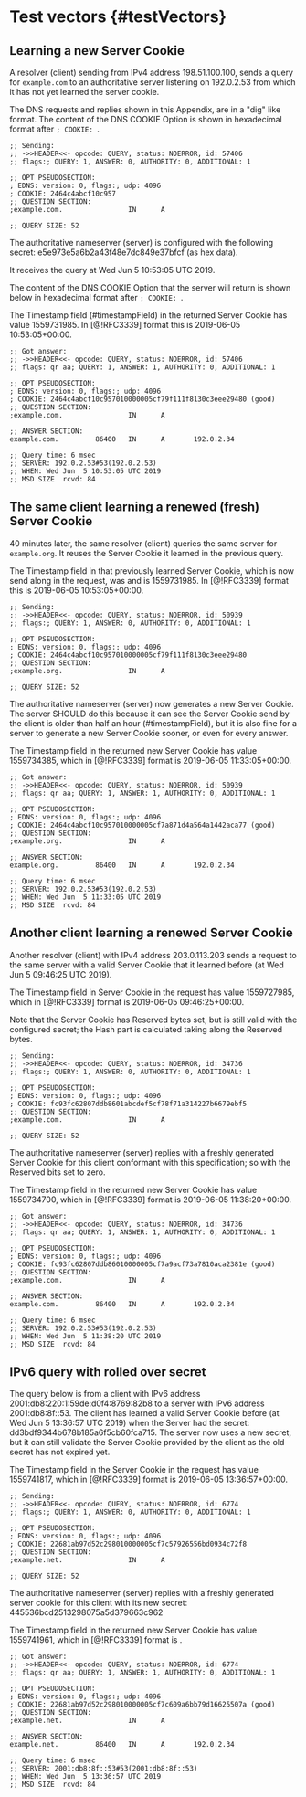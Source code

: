 # Test vectors {#testVectors}

## Learning a new Server Cookie

A resolver (client) sending from IPv4 address 198.51.100.100, sends a query for
`example.com` to an authoritative server listening on 192.0.2.53 from
which it has not yet learned the server cookie.

The DNS requests and replies shown in this Appendix, are in a "dig" like format.
The content of the DNS COOKIE Option is shown in hexadecimal format after
`; COOKIE: `.

~~~ ascii-art
;; Sending:
;; ->>HEADER<<- opcode: QUERY, status: NOERROR, id: 57406
;; flags:; QUERY: 1, ANSWER: 0, AUTHORITY: 0, ADDITIONAL: 1

;; OPT PSEUDOSECTION:
; EDNS: version: 0, flags:; udp: 4096
; COOKIE: 2464c4abcf10c957
;; QUESTION SECTION:
;example.com.                IN      A

;; QUERY SIZE: 52
~~~

The authoritative nameserver (server) is configured with the following secret:
e5e973e5a6b2a43f48e7dc849e37bfcf (as hex data).

It receives the query at Wed Jun  5 10:53:05 UTC 2019.

The content of the DNS COOKIE Option that the server will return is shown
below in hexadecimal format after `; COOKIE: `.

The Timestamp field (#timestampField) in the returned Server Cookie has value 
1559731985. In [@!RFC3339] format this is 2019-06-05 10:53:05+00:00.

~~~ ascii-art
;; Got answer:
;; ->>HEADER<<- opcode: QUERY, status: NOERROR, id: 57406
;; flags: qr aa; QUERY: 1, ANSWER: 1, AUTHORITY: 0, ADDITIONAL: 1

;; OPT PSEUDOSECTION:
; EDNS: version: 0, flags:; udp: 4096
; COOKIE: 2464c4abcf10c957010000005cf79f111f8130c3eee29480 (good)
;; QUESTION SECTION:
;example.com.                IN      A

;; ANSWER SECTION:
example.com.         86400   IN      A       192.0.2.34

;; Query time: 6 msec
;; SERVER: 192.0.2.53#53(192.0.2.53)
;; WHEN: Wed Jun  5 10:53:05 UTC 2019
;; MSD SIZE  rcvd: 84
~~~
## The same client learning a renewed (fresh) Server Cookie

40 minutes later, the same resolver (client) queries the same server for
`example.org`. It reuses the Server Cookie it learned in the previous
query.

The Timestamp field in that previously learned Server Cookie, which is now send
along in the request, was and is 1559731985. In [@!RFC3339] format this is
2019-06-05 10:53:05+00:00.

~~~ ascii-art
;; Sending:
;; ->>HEADER<<- opcode: QUERY, status: NOERROR, id: 50939
;; flags:; QUERY: 1, ANSWER: 0, AUTHORITY: 0, ADDITIONAL: 1

;; OPT PSEUDOSECTION:
; EDNS: version: 0, flags:; udp: 4096
; COOKIE: 2464c4abcf10c957010000005cf79f111f8130c3eee29480
;; QUESTION SECTION:
;example.org.                IN      A

;; QUERY SIZE: 52
~~~

The authoritative nameserver (server) now generates a new Server Cookie.
The server SHOULD do this because it can see the Server Cookie send by the
client is older than half an hour (#timestampField), but it is also fine for
a server to generate a new Server Cookie sooner, or even for every answer.

The Timestamp field in the returned new Server Cookie has value 1559734385,
which in [@!RFC3339] format is 2019-06-05 11:33:05+00:00.

~~~ ascii-art
;; Got answer:
;; ->>HEADER<<- opcode: QUERY, status: NOERROR, id: 50939
;; flags: qr aa; QUERY: 1, ANSWER: 1, AUTHORITY: 0, ADDITIONAL: 1

;; OPT PSEUDOSECTION:
; EDNS: version: 0, flags:; udp: 4096
; COOKIE: 2464c4abcf10c957010000005cf7a871d4a564a1442aca77 (good)
;; QUESTION SECTION:
;example.org.                IN      A

;; ANSWER SECTION:
example.org.         86400   IN      A       192.0.2.34

;; Query time: 6 msec
;; SERVER: 192.0.2.53#53(192.0.2.53)
;; WHEN: Wed Jun  5 11:33:05 UTC 2019
;; MSD SIZE  rcvd: 84
~~~
## Another client learning a renewed Server Cookie

Another resolver (client) with IPv4 address 203.0.113.203 sends a request to
the same server with a valid Server Cookie that it learned before
(at Wed Jun  5 09:46:25 UTC 2019).

The Timestamp field in Server Cookie in the request has value 1559727985,
which in [@!RFC3339] format is 2019-06-05 09:46:25+00:00.

Note that the Server Cookie has Reserved bytes set, but is still valid with the
configured secret; the Hash part is calculated taking along the Reserved bytes.

~~~ ascii-art
;; Sending:
;; ->>HEADER<<- opcode: QUERY, status: NOERROR, id: 34736
;; flags:; QUERY: 1, ANSWER: 0, AUTHORITY: 0, ADDITIONAL: 1

;; OPT PSEUDOSECTION:
; EDNS: version: 0, flags:; udp: 4096
; COOKIE: fc93fc62807ddb8601abcdef5cf78f71a314227b6679ebf5
;; QUESTION SECTION:
;example.com.                IN      A

;; QUERY SIZE: 52
~~~

The authoritative nameserver (server) replies with a freshly generated Server
Cookie for this client conformant with this specification; so with the Reserved
bits set to zero.

The Timestamp field in the returned new Server Cookie has value 1559734700,
which in [@!RFC3339] format is 2019-06-05 11:38:20+00:00.

~~~ ascii-art
;; Got answer:
;; ->>HEADER<<- opcode: QUERY, status: NOERROR, id: 34736
;; flags: qr aa; QUERY: 1, ANSWER: 1, AUTHORITY: 0, ADDITIONAL: 1

;; OPT PSEUDOSECTION:
; EDNS: version: 0, flags:; udp: 4096
; COOKIE: fc93fc62807ddb86010000005cf7a9acf73a7810aca2381e (good)
;; QUESTION SECTION:
;example.com.                IN      A

;; ANSWER SECTION:
example.com.         86400   IN      A       192.0.2.34

;; Query time: 6 msec
;; SERVER: 192.0.2.53#53(192.0.2.53)
;; WHEN: Wed Jun  5 11:38:20 UTC 2019
;; MSD SIZE  rcvd: 84
~~~
## IPv6 query with rolled over secret

The query below is from a client with IPv6 address 2001:db8:220:1:59de:d0f4:8769:82b8 to a server
with IPv6 address 2001:db8:8f::53.  The client has learned a valid Server Cookie
before (at Wed Jun  5 13:36:57 UTC 2019) when the Server had the secret:
dd3bdf9344b678b185a6f5cb60fca715.  The server now uses a new secret, but it can still validate
the Server Cookie provided by the client as the old secret has not expired yet.

The Timestamp field in the Server Cookie in the request has value
1559741817, which in [@!RFC3339] format is 2019-06-05 13:36:57+00:00.

~~~ ascii-art
;; Sending:
;; ->>HEADER<<- opcode: QUERY, status: NOERROR, id: 6774
;; flags:; QUERY: 1, ANSWER: 0, AUTHORITY: 0, ADDITIONAL: 1

;; OPT PSEUDOSECTION:
; EDNS: version: 0, flags:; udp: 4096
; COOKIE: 22681ab97d52c298010000005cf7c57926556bd0934c72f8
;; QUESTION SECTION:
;example.net.                IN      A

;; QUERY SIZE: 52
~~~

The authoritative nameserver (server) replies with a freshly generated server
cookie for this client with its new secret: 445536bcd2513298075a5d379663c962

The Timestamp field in the returned new Server Cookie has value
1559741961, which in [@!RFC3339] format is .

~~~ ascii-art
;; Got answer:
;; ->>HEADER<<- opcode: QUERY, status: NOERROR, id: 6774
;; flags: qr aa; QUERY: 1, ANSWER: 1, AUTHORITY: 0, ADDITIONAL: 1

;; OPT PSEUDOSECTION:
; EDNS: version: 0, flags:; udp: 4096
; COOKIE: 22681ab97d52c298010000005cf7c609a6bb79d16625507a (good)
;; QUESTION SECTION:
;example.net.                IN      A

;; ANSWER SECTION:
example.net.         86400   IN      A       192.0.2.34

;; Query time: 6 msec
;; SERVER: 2001:db8:8f::53#53(2001:db8:8f::53)
;; WHEN: Wed Jun  5 13:36:57 UTC 2019
;; MSD SIZE  rcvd: 84
~~~

